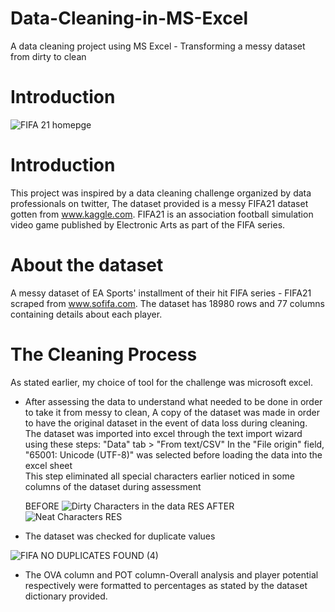 # Data-Cleaning-in-MS-Excel
A data cleaning project using MS Excel - Transforming a messy dataset from dirty to clean
# Introduction
![FIFA 21 homepge](https://user-images.githubusercontent.com/109909855/225309511-bc13c4d3-6abc-46a8-9e63-6bd4f359ac4d.jpg)
# Introduction
This project was inspired by a data cleaning challenge organized by data professionals on twitter, The dataset provided is a messy FIFA21 dataset gotten  from www.kaggle.com. 
FIFA21 is an association football simulation video game published by Electronic Arts as part of the FIFA series.
# About the dataset
A messy dataset of EA Sports' installment of their hit FIFA series - FIFA21 scraped from www.sofifa.com. The dataset has 18980 rows and 77 columns containing details about each player.
# The Cleaning Process
As stated earlier, my choice of tool for the challenge was microsoft excel.

- After assessing the data to understand what needed to be done in order to take it from messy to clean, A copy of the dataset was made in order to have the original dataset in the event of data loss during cleaning. The dataset was imported into excel through the text import wizard using these steps:
         "Data" tab > "From text/CSV"
         In the "File origin" field, "65001: Unicode (UTF-8)" was selected before loading the data into the excel sheet  
         This step eliminated all special characters earlier noticed in some columns of the dataset during assessment 
         
         
    BEFORE ![Dirty Characters in the data RES](https://user-images.githubusercontent.com/109909855/225361159-e1c31d8a-2de2-441c-8b78-57a2a392ed0a.JPG)  AFTER  ![Neat Characters RES](https://user-images.githubusercontent.com/109909855/225361387-3e85c742-7f9a-4790-bb83-e59be2405ff3.JPG)

- The dataset was checked for duplicate values
 
 ![FIFA NO DUPLICATES FOUND (4)](https://user-images.githubusercontent.com/109909855/225366258-0dce547c-7014-4d9e-a6d5-426b6d5e8c43.JPG)

- The OVA column and POT column-Overall analysis and player potential respectively were formatted to percentages as stated by the dataset dictionary provided.



